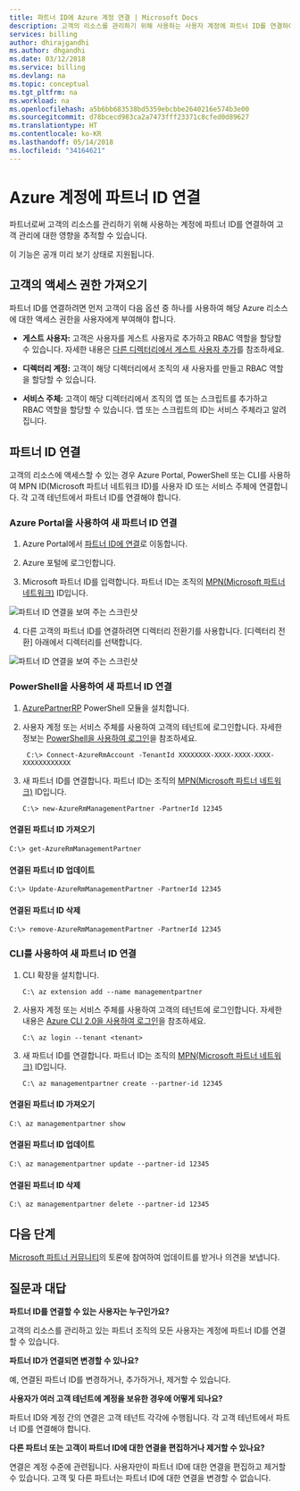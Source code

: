 ```yaml
---
title: 파트너 ID에 Azure 계정 연결 | Microsoft Docs
description: 고객의 리소스를 관리하기 위해 사용하는 사용자 계정에 파트너 ID를 연결하여 Azure 고객 관리를 추적합니다.
services: billing
author: dhirajgandhi
ms.author: dhgandhi
ms.date: 03/12/2018
ms.service: billing
ms.devlang: na
ms.topic: conceptual
ms.tgt_pltfrm: na
ms.workload: na
ms.openlocfilehash: a5b6bb683538bd5359ebcbbe2640216e574b3e00
ms.sourcegitcommit: d78bcecd983ca2a7473fff23371c8cfed0d89627
ms.translationtype: HT
ms.contentlocale: ko-KR
ms.lasthandoff: 05/14/2018
ms.locfileid: "34164621"
---
```

# <a name="link-partner-id-to-your-azure-accounts"></a>Azure 계정에 파트너 ID 연결

파트너로써 고객의 리소스를 관리하기 위해 사용하는 계정에 파트너 ID를 연결하여 고객 관리에 대한 영향을 추적할 수 있습니다.

이 기능은 공개 미리 보기 상태로 지원됩니다.

## <a name="get-access-from-your-customer"></a>고객의 액세스 권한 가져오기

파트너 ID를 연결하려면 먼저 고객이 다음 옵션 중 하나를 사용하여 해당 Azure 리소스에 대한 액세스 권한을 사용자에게 부여해야 합니다.

- **게스트 사용자:** 고객은 사용자를 게스트 사용자로 추가하고 RBAC 역할을 할당할 수 있습니다. 자세한 내용은 [다른 디렉터리에서 게스트 사용자 추가](https://docs.microsoft.com/azure/active-directory/active-directory-b2b-what-is-azure-ad-b2b)를 참조하세요.

- **디렉터리 계정:** 고객이 해당 디렉터리에서 조직의 새 사용자를 만들고 RBAC 역할을 할당할 수 있습니다.

- **서비스 주체:** 고객이 해당 디렉터리에서 조직의 앱 또는 스크립트를 추가하고 RBAC 역할을 할당할 수 있습니다. 앱 또는 스크립트의 ID는 서비스 주체라고 알려집니다.

## <a name="link-partner-id"></a>파트너 ID 연결

고객의 리소스에 액세스할 수 있는 경우 Azure Portal, PowerShell 또는 CLI를 사용하여 MPN ID(Microsoft 파트너 네트워크 ID)를 사용자 ID 또는 서비스 주체에 연결합니다. 각 고객 테넌트에서 파트너 ID를 연결해야 합니다.

### <a name="use-azure-portal-to-link-new-partner-id"></a>Azure Portal을 사용하여 새 파트너 ID 연결

1. Azure Portal에서 [파트너 ID에 연결](https://portal.azure.com/#blade/Microsoft_Azure_Billing/managementpartnerblade)로 이동합니다.

2. Azure 포털에 로그인합니다.

3. Microsoft 파트너 ID를 입력합니다. 파트너 ID는 조직의 [MPN(Microsoft 파트너 네트워크)](https://partner.microsoft.com/) ID입니다.

  ![파트너 ID 연결을 보여 주는 스크린샷](./media/billing-link-partner-id/link-partner-ID.PNG)

4. 다른 고객의 파트너 ID를 연결하려면 디렉터리 전환기를 사용합니다. [디렉터리 전환] 아래에서 디렉터리를 선택합니다.

  ![파트너 ID 연결을 보여 주는 스크린샷](./media/billing-link-partner-id/directory-switcher.png)

### <a name="use-powershell-to-link-new-partner-id"></a>PowerShell을 사용하여 새 파트너 ID 연결

1. [AzurePartnerRP](https://www.powershellgallery.com/packages/AzureRM.ManagementPartner/0.1.0-preview) PowerShell 모듈을 설치합니다.

2. 사용자 계정 또는 서비스 주체를 사용하여 고객의 테넌트에 로그인합니다. 자세한 정보는 [PowerShell을 사용하여 로그인](https://docs.microsoft.com/powershell/azure/authenticate-azureps?view=azurermps-5.2.0)을 참조하세요.
 
   ```azurepowershell-interactive
    C:\> Connect-AzureRmAccount -TenantId XXXXXXXX-XXXX-XXXX-XXXX-XXXXXXXXXXXX 
   ```


3. 새 파트너 ID를 연결합니다. 파트너 ID는 조직의 [MPN(Microsoft 파트너 네트워크)](https://partner.microsoft.com/) ID입니다.

    ```azurepowershell-interactive
    C:\> new-AzureRmManagementPartner -PartnerId 12345 
    ```

#### <a name="get-the-linked-partner-id"></a>연결된 파트너 ID 가져오기
```azurepowershell-interactive
C:\> get-AzureRmManagementPartner 
```

#### <a name="update-the-linked-partner-id"></a>연결된 파트너 ID 업데이트
```azurepowershell-interactive
C:\> Update-AzureRmManagementPartner -PartnerId 12345 
```
#### <a name="delete-the-linked-partner-id"></a>연결된 파트너 ID 삭제
```azurepowershell-interactive
C:\> remove-AzureRmManagementPartner -PartnerId 12345 
```

### <a name="use-cli-to-link-new-partner-id"></a>CLI를 사용하여 새 파트너 ID 연결
1.  CLI 확장을 설치합니다.

    ```azurecli-interactive
    C:\ az extension add --name managementpartner
    ``` 

2.  사용자 계정 또는 서비스 주체를 사용하여 고객의 테넌트에 로그인합니다. 자세한 내용은 [Azure CLI 2.0을 사용하여 로그인](https://docs.microsoft.com/cli/azure/authenticate-azure-cli?view=azure-cli-latest)을 참조하세요.

    ```azurecli-interactive
    C:\ az login --tenant <tenant>
    ``` 

3.  새 파트너 ID를 연결합니다. 파트너 ID는 조직의 [MPN(Microsoft 파트너 네트워크)](https://partner.microsoft.com/) ID입니다.

     ```azurecli-interactive
     C:\ az managementpartner create --partner-id 12345
      ```  

#### <a name="get-the-linked-partner-id"></a>연결된 파트너 ID 가져오기
```azurecli-interactive
C:\ az managementpartner show
``` 

#### <a name="update-the-linked-partner-id"></a>연결된 파트너 ID 업데이트
```azurecli-interactive
C:\ az managementpartner update --partner-id 12345
``` 

#### <a name="delete-the-linked-partner-id"></a>연결된 파트너 ID 삭제
```azurecli-interactive
C:\ az managementpartner delete --partner-id 12345
``` 

## <a name="next-steps"></a>다음 단계

[Microsoft 파트너 커뮤니티](https://aka.ms/PALdiscussion)의 토론에 참여하여 업데이트를 받거나 의견을 보냅니다.

## <a name="frequently-asked-questions"></a>질문과 대답

**파트너 ID를 연결할 수 있는 사용자는 누구인가요?**

고객의 리소스를 관리하고 있는 파트너 조직의 모든 사용자는 계정에 파트너 ID를 연결할 수 있습니다.

**파트너 ID가 연결되면 변경할 수 있나요?**

예, 연결된 파트너 ID를 변경하거나, 추가하거나, 제거할 수 있습니다.

**사용자가 여러 고객 테넌트에 계정을 보유한 경우에 어떻게 되나요?**

파트너 ID와 계정 간의 연결은 고객 테넌트 각각에 수행됩니다.  각 고객 테넌트에서 파트너 ID를 연결해야 합니다.

**다른 파트너 또는 고객이 파트너 ID에 대한 연결을 편집하거나 제거할 수 있나요?**

연결은 계정 수준에 관련됩니다. 사용자만이 파트너 ID에 대한 연결을 편집하고 제거할 수 있습니다. 고객 및 다른 파트너는 파트너 ID에 대한 연결을 변경할 수 없습니다. 
